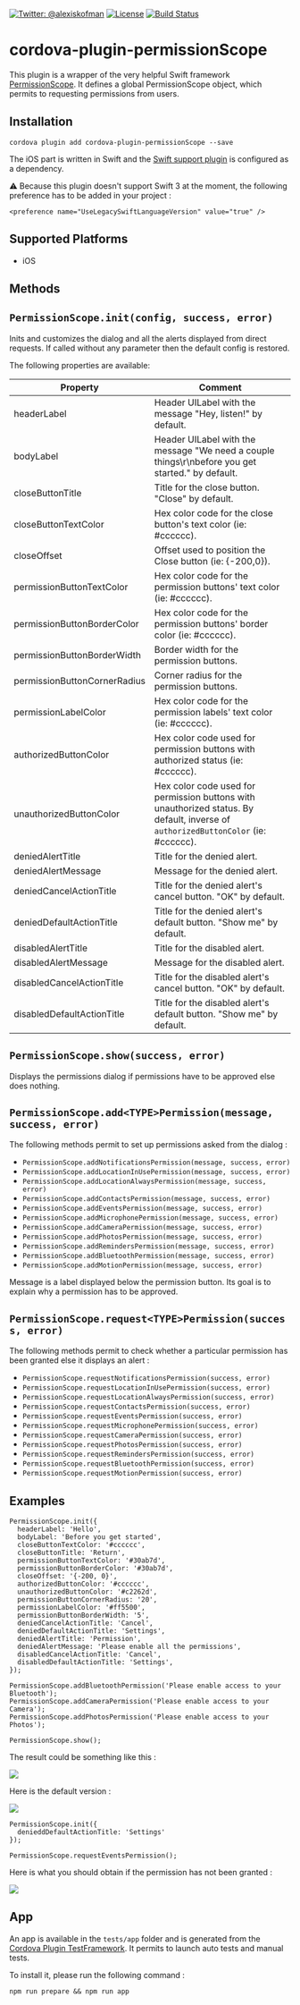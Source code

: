 [![Twitter: @alexiskofman](https://img.shields.io/badge/contact-@alexiskofman-blue.svg?style=flat)](https://twitter.com/alexiskofman)
[![License](https://img.shields.io/badge/license-apache2-green.svg?style=flat)](https://github.com/akofman/cordova-plugin-permissionScope/blob/master/LICENSE)
[![Build Status](https://travis-ci.org/akofman/cordova-plugin-permissionScope.svg?branch=master&style=flat)](https://travis-ci.org/akofman/cordova-plugin-permissionScope)

# cordova-plugin-permissionScope

This plugin is a wrapper of the very helpful Swift framework [PermissionScope](https://github.com/akofman/permissionScope).
It defines a global PermissionScope object, which permits to requesting permissions from users.

## Installation

```
cordova plugin add cordova-plugin-permissionScope --save
```
The iOS part is written in Swift and the [Swift support plugin](https://github.com/akofman/cordova-plugin-add-swift-support) is configured as a dependency.

:warning: Because this plugin doesn't support Swift 3 at the moment, the following preference has to be added in your project :

`<preference name="UseLegacySwiftLanguageVersion" value="true" />`

## Supported Platforms

- iOS

## Methods

## `PermissionScope.init(config, success, error)`
Inits and customizes the dialog and all the alerts displayed from direct requests.
If called without any parameter then the default config is restored.

The following properties are available:

Property | Comment
----- | -------
headerLabel | Header UILabel with the message "Hey, listen!" by default.
bodyLabel | Header UILabel with the message "We need a couple things\r\nbefore you get started." by default.
closeButtonTitle | Title for the close button. "Close" by default.
closeButtonTextColor | Hex color code for the close button's text color (ie: #cccccc).
closeOffset | Offset used to position the Close button (ie: {-200,0}).
permissionButtonTextColor | Hex color code for the permission buttons' text color (ie: #cccccc).
permissionButtonBorderColor | Hex color code for the permission buttons' border color (ie: #cccccc).
permissionButtonΒorderWidth | Border width for the permission buttons.
permissionButtonCornerRadius | Corner radius for the permission buttons.
permissionLabelColor | Hex color code for the permission labels' text color (ie: #cccccc).
authorizedButtonColor | Hex color code used for permission buttons with authorized status (ie: #cccccc).
unauthorizedButtonColor | Hex color code used for permission buttons with unauthorized status. By default, inverse of `authorizedButtonColor` (ie: #cccccc).
deniedAlertTitle | Title for the denied alert.
deniedAlertMessage | Message for the denied alert.
deniedCancelActionTitle | Title for the denied alert's cancel button. "OK" by default.
deniedDefaultActionTitle | Title for the denied alert's default button. "Show me" by default.
disabledAlertTitle | Title for the disabled alert.
disabledAlertMessage | Message for the disabled alert.
disabledCancelActionTitle | Title for the disabled alert's cancel button. "OK" by default.
disabledDefaultActionTitle | Title for the disabled alert's default button. "Show me" by default.

## `PermissionScope.show(success, error)`
Displays the permissions dialog if permissions have to be approved else does nothing.

## `PermissionScope.add<TYPE>Permission(message, success, error)`
The following methods permit to set up permissions asked from the dialog :
- `PermissionScope.addNotificationsPermission(message, success, error)`
- `PermissionScope.addLocationInUsePermission(message, success, error)`
- `PermissionScope.addLocationAlwaysPermission(message, success, error)`
- `PermissionScope.addContactsPermission(message, success, error)`
- `PermissionScope.addEventsPermission(message, success, error)`
- `PermissionScope.addMicrophonePermission(message, success, error)`
- `PermissionScope.addCameraPermission(message, success, error)`
- `PermissionScope.addPhotosPermission(message, success, error)`
- `PermissionScope.addRemindersPermission(message, success, error)`
- `PermissionScope.addBluetoothPermission(message, success, error)`
- `PermissionScope.addMotionPermission(message, success, error)`

Message is a label displayed below the permission button. Its goal is to explain why a permission has to be approved.

## `PermissionScope.request<TYPE>Permission(success, error)`
The following methods permit to check whether a particular permission has been granted else it displays an alert :
- `PermissionScope.requestNotificationsPermission(success, error)`
- `PermissionScope.requestLocationInUsePermission(success, error)`
- `PermissionScope.requestLocationAlwaysPermission(success, error)`
- `PermissionScope.requestContactsPermission(success, error)`
- `PermissionScope.requestEventsPermission(success, error)`
- `PermissionScope.requestMicrophonePermission(success, error)`
- `PermissionScope.requestCameraPermission(success, error)`
- `PermissionScope.requestPhotosPermission(success, error)`
- `PermissionScope.requestRemindersPermission(success, error)`
- `PermissionScope.requestBluetoothPermission(success, error)`
- `PermissionScope.requestMotionPermission(success, error)`

## Examples

```
PermissionScope.init({
  headerLabel: 'Hello',
  bodyLabel: 'Before you get started',
  closeButtonTextColor: '#cccccc',
  closeButtonTitle: 'Return',
  permissionButtonTextColor: '#30ab7d',
  permissionButtonBorderColor: '#30ab7d',
  closeOffset: '{-200, 0}',
  authorizedButtonColor: '#cccccc',
  unauthorizedButtonColor: '#c2262d',
  permissionButtonCornerRadius: '20',
  permissionLabelColor: '#ff5500',
  permissionButtonΒorderWidth: '5',
  deniedCancelActionTitle: 'Cancel',
  deniedDefaultActionTitle: 'Settings',
  deniedAlertTitle: 'Permission',
  deniedAlertMessage: 'Please enable all the permissions',
  disabledCancelActionTitle: 'Cancel',
  disabledDefaultActionTitle: 'Settings',
});

PermissionScope.addBluetoothPermission('Please enable access to your Bluetooth');
PermissionScope.addCameraPermission('Please enable access to your Camera');
PermissionScope.addPhotosPermission('Please enable access to your Photos');

PermissionScope.show();
```

The result could be something like this :

![](https://cloud.githubusercontent.com/assets/579922/15592265/95a4e0f0-23a2-11e6-8b58-44e9d858963a.jpeg)

Here is the default version :

![](https://cloud.githubusercontent.com/assets/579922/15592266/97be6640-23a2-11e6-9213-68a3321f20b8.jpeg)

```
PermissionScope.init({
  denieddDefaultActionTitle: 'Settings'
});

PermissionScope.requestEventsPermission();
```
Here is what you should obtain if the permission has not been granted :

![](https://cloud.githubusercontent.com/assets/579922/15592735/7da12b86-23a6-11e6-8a1b-a9d995d5e4a8.jpg)

## App

An app is available in the `tests/app` folder and is generated from the [Cordova Plugin TestFramework](https://github.com/apache/cordova-plugin-test-framework).
It permits to launch auto tests and manual tests.

To install it, please run the following command :

```
npm run prepare && npm run app
```
